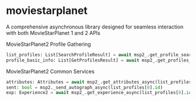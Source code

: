 # moviestarplanet
 A comprehensive asynchronous library designed for seamless interaction with both MovieStarPlanet 1 and 2 APIs

MovieStarPlanet2 Profile Gathering
```python
list_profiles: List[SearchProfileResult] = await msp2_.get_profile_search_async(server="fr", username="poupinie")
profile_basic_info: List[GetProfilesResult] = await msp2_.get_profiles_async([list_profiles[0].id])
```

MovieStarPlanet2 Common Services
```python
attributes: Attributes = await msp2_.get_attributes_async(list_profiles[0].id)
sent: bool = msp2._send_autograph_async(list_profiles[0].id)
exp: Experience2 = await msp2_.get_experience_async(list_profiles[0].id)
```
